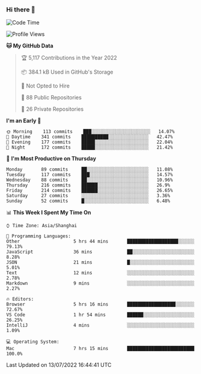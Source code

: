 ### Hi there 👋

<!--
**qbosen/qbosen** is a ✨ _special_ ✨ repository because its `README.md` (this file) appears on your GitHub profile.

Here are some ideas to get you started:

- 🔭 I’m currently working on ...
- 🌱 I’m currently learning ...
- 👯 I’m looking to collaborate on ...
- 🤔 I’m looking for help with ...
- 💬 Ask me about ...
- 📫 How to reach me: ...
- 😄 Pronouns: ...
- ⚡ Fun fact: ...
-->

<!--START_SECTION:waka-->
![Code Time](http://img.shields.io/badge/Code%20Time-0%20secs-blue)

![Profile Views](http://img.shields.io/badge/Profile%20Views-0-blue)

**🐱 My GitHub Data** 

> 🏆 5,117 Contributions in the Year 2022
 > 
> 📦 384.1 kB Used in GitHub's Storage 
 > 
> 🚫 Not Opted to Hire
 > 
> 📜 88 Public Repositories 
 > 
> 🔑 26 Private Repositories  
 > 
**I'm an Early 🐤** 

```text
🌞 Morning    113 commits    ███░░░░░░░░░░░░░░░░░░░░░░   14.07% 
🌆 Daytime    341 commits    ██████████░░░░░░░░░░░░░░░   42.47% 
🌃 Evening    177 commits    █████░░░░░░░░░░░░░░░░░░░░   22.04% 
🌙 Night      172 commits    █████░░░░░░░░░░░░░░░░░░░░   21.42%

```
📅 **I'm Most Productive on Thursday** 

```text
Monday       89 commits     ██░░░░░░░░░░░░░░░░░░░░░░░   11.08% 
Tuesday      117 commits    ███░░░░░░░░░░░░░░░░░░░░░░   14.57% 
Wednesday    88 commits     ██░░░░░░░░░░░░░░░░░░░░░░░   10.96% 
Thursday     216 commits    ██████░░░░░░░░░░░░░░░░░░░   26.9% 
Friday       214 commits    ██████░░░░░░░░░░░░░░░░░░░   26.65% 
Saturday     27 commits     ░░░░░░░░░░░░░░░░░░░░░░░░░   3.36% 
Sunday       52 commits     █░░░░░░░░░░░░░░░░░░░░░░░░   6.48%

```


📊 **This Week I Spent My Time On** 

```text
⌚︎ Time Zone: Asia/Shanghai

💬 Programming Languages: 
Other                    5 hrs 44 mins       ███████████████████░░░░░░   79.13% 
JavaScript               36 mins             ██░░░░░░░░░░░░░░░░░░░░░░░   8.28% 
JSON                     21 mins             █░░░░░░░░░░░░░░░░░░░░░░░░   5.01% 
Text                     12 mins             ░░░░░░░░░░░░░░░░░░░░░░░░░   2.78% 
Markdown                 9 mins              ░░░░░░░░░░░░░░░░░░░░░░░░░   2.27%

🔥 Editors: 
Browser                  5 hrs 16 mins       ██████████████████░░░░░░░   72.67% 
VS Code                  1 hr 54 mins        ██████░░░░░░░░░░░░░░░░░░░   26.25% 
IntelliJ                 4 mins              ░░░░░░░░░░░░░░░░░░░░░░░░░   1.09%

💻 Operating System: 
Mac                      7 hrs 15 mins       █████████████████████████   100.0%

```


 Last Updated on 13/07/2022 16:44:41 UTC
<!--END_SECTION:waka-->
